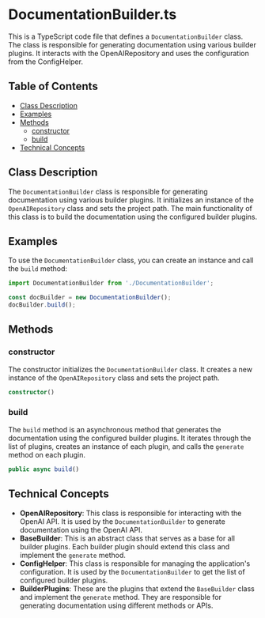 # DocumentationBuilder.ts

This is a TypeScript code file that defines a `DocumentationBuilder` class. The class is responsible for generating documentation using various builder plugins. It interacts with the OpenAIRepository and uses the configuration from the ConfigHelper.

## Table of Contents

- [Class Description](#class-description)
- [Examples](#examples)
- [Methods](#methods)
  - [constructor](#constructor)
  - [build](#build)
- [Technical Concepts](#technical-concepts)

## Class Description

The `DocumentationBuilder` class is responsible for generating documentation using various builder plugins. It initializes an instance of the `OpenAIRepository` class and sets the project path. The main functionality of this class is to build the documentation using the configured builder plugins.

## Examples

To use the `DocumentationBuilder` class, you can create an instance and call the `build` method:

```typescript
import DocumentationBuilder from './DocumentationBuilder';

const docBuilder = new DocumentationBuilder();
docBuilder.build();
```

## Methods

### constructor

The constructor initializes the `DocumentationBuilder` class. It creates a new instance of the `OpenAIRepository` class and sets the project path.

```typescript
constructor()
```

### build

The `build` method is an asynchronous method that generates the documentation using the configured builder plugins. It iterates through the list of plugins, creates an instance of each plugin, and calls the `generate` method on each plugin.

```typescript
public async build()
```

## Technical Concepts

- **OpenAIRepository**: This class is responsible for interacting with the OpenAI API. It is used by the `DocumentationBuilder` to generate documentation using the OpenAI API.
- **BaseBuilder**: This is an abstract class that serves as a base for all builder plugins. Each builder plugin should extend this class and implement the `generate` method.
- **ConfigHelper**: This class is responsible for managing the application's configuration. It is used by the `DocumentationBuilder` to get the list of configured builder plugins.
- **BuilderPlugins**: These are the plugins that extend the `BaseBuilder` class and implement the `generate` method. They are responsible for generating documentation using different methods or APIs.
